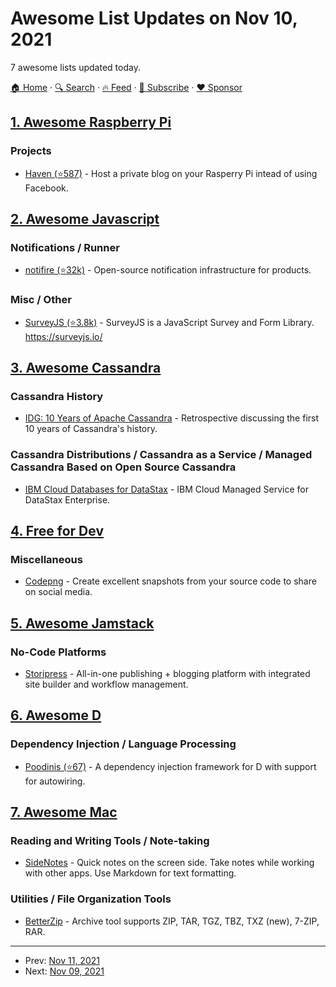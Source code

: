 # Awesome List Updates on Nov 10, 2021

7 awesome lists updated today.

[🏠 Home](/README.md) · [🔍 Search](https://www.trackawesomelist.com/search/) · [🔥 Feed](https://www.trackawesomelist.com/rss.xml) · [📮 Subscribe](https://trackawesomelist.us17.list-manage.com/subscribe?u=d2f0117aa829c83a63ec63c2f&id=36a103854c) · [❤️  Sponsor](https://github.com/sponsors/theowenyoung)



## [1. Awesome Raspberry Pi](/content/thibmaek/awesome-raspberry-pi/README.md)

### Projects

*   [Haven (⭐587)](https://github.com/havenweb/haven) - Host a private blog on your Rasperry Pi intead of using Facebook.

## [2. Awesome Javascript](/content/sorrycc/awesome-javascript/README.md)

### Notifications / Runner

*   [notifire (⭐32k)](https://github.com/notifirehq/notifire) - Open-source notification infrastructure for products.

### Misc / Other

*   [SurveyJS (⭐3.8k)](https://github.com/surveyjs/survey-library) - SurveyJS is a JavaScript Survey and Form Library. <https://surveyjs.io/>

## [3. Awesome Cassandra](/content/Anant/awesome-cassandra/README.md)

### Cassandra History

*   [IDG: 10 Years of Apache Cassandra](https://www.idgconnect.com/article/3580401/10-years-of-apache-cassandra.html) - Retrospective discussing the first 10 years of Cassandra's history.

### Cassandra Distributions / Cassandra as a Service / Managed Cassandra Based on Open Source Cassandra

*   [IBM Cloud Databases for DataStax](https://www.ibm.com/cloud/databases-for-datastax) - IBM Cloud Managed Service for DataStax Enterprise.

## [4. Free for Dev](/content/ripienaar/free-for-dev/README.md)

### Miscellaneous

*   [Codepng](https://www.codepng.app) - Create excellent snapshots from your source code to share on social media.

## [5. Awesome Jamstack](/content/automata/awesome-jamstack/README.md)

### No-Code Platforms

*   [Storipress](https://storipress.com) - All-in-one publishing + blogging platform with integrated site builder and workflow management.

## [6. Awesome D](/content/dlang-community/awesome-d/README.md)

### Dependency Injection / Language Processing

*   [Poodinis (⭐67)](https://github.com/mbierlee/poodinis) - A dependency injection framework for D with support for autowiring.

## [7. Awesome Mac](/content/jaywcjlove/awesome-mac/README.md)

### Reading and Writing Tools / Note-taking

*   [SideNotes](https://www.apptorium.com/sidenotes) - Quick notes on the screen side. Take notes while working with other apps. Use Markdown for text formatting.

### Utilities / File Organization Tools

*   [BetterZip](https://macitbetter.com/) - Archive tool supports ZIP, TAR, TGZ, TBZ, TXZ (new), 7-ZIP, RAR.

---

- Prev: [Nov 11, 2021](/content/2021/11/11/README.md)
- Next: [Nov 09, 2021](/content/2021/11/09/README.md)